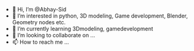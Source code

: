 - 👋 Hi, I’m @Abhay-Sid
- 👀 I’m interested in python, 3D modeling, Game development, Blender, Geometry nodes etc.
- 🌱 I’m currently learning 3Dmodeling, gamedevelopment
- 💞️ I’m looking to collaborate on ...
- 📫 How to reach me ...

<!---
Abhay-Sid/Abhay-Sid is a ✨ special ✨ repository because its `README.md` (this file) appears on your GitHub profile.
You can click the Preview link to take a look at your changes.
--->
